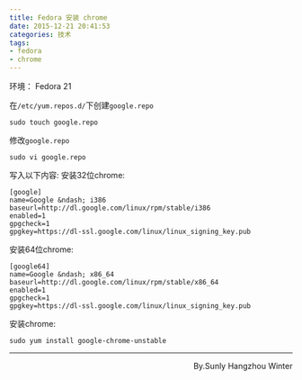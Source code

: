 ```yaml
---
title: Fedora 安装 chrome
date: 2015-12-21 20:41:53
categories: 技术
tags: 
- fedora
- chrome
---
```

环境： Fedora 21
<!--more-->
在`/etc/yum.repos.d/`下创建`google.repo`
```
sudo touch google.repo
```
修改`google.repo`
```
sudo vi google.repo
```
写入以下内容:
安装32位chrome:
```
[google]
name=Google &ndash; i386
baseurl=http://dl.google.com/linux/rpm/stable/i386
enabled=1
gpgcheck=1
gpgkey=https://dl-ssl.google.com/linux/linux_signing_key.pub
```
安装64位chrome:
```
[google64]
name=Google &ndash; x86_64
baseurl=http://dl.google.com/linux/rpm/stable/x86_64
enabled=1
gpgcheck=1
gpgkey=https://dl-ssl.google.com/linux/linux_signing_key.pub
```
安装chrome:
```
sudo yum install google-chrome-unstable
```

* * *
<p align="right">
By.Sunly
Hangzhou Winter
</p>
<br />
